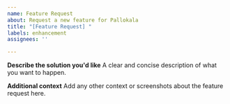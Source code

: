 ```yaml
---
name: Feature Request
about: Request a new feature for Pallokala
title: "[Feature Request] "
labels: enhancement
assignees: ''

---
```


**Describe the solution you'd like**
A clear and concise description of what you want to happen.

**Additional context**
Add any other context or screenshots about the feature request here.
